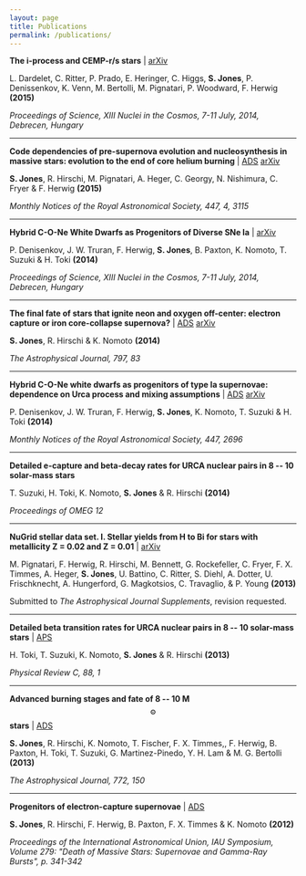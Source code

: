 ```yaml
---
layout: page
title: Publications
permalink: /publications/
---
```


__The i-process and CEMP-r/s stars__
| [arXiv](http://arxiv.org/abs/1505.05500)

L\. Dardelet, C. Ritter, P. Prado, E. Heringer, C. Higgs, __S. Jones__,
P\. Denissenkov, K. Venn, M. Bertolli, M. Pignatari, P. Woodward,
F\. Herwig __(2015)__

_Proceedings of Science, XIII Nuclei in the Cosmos, 7-11 July, 2014, Debrecen, Hungary_

---

__Code dependencies of pre-supernova evolution and nucleosynthesis in massive stars:
evolution to the end of core helium burning__
| [ADS](http://adsabs.harvard.edu/abs/2015MNRAS.447.3115J)
[arXiv](http://arxiv.org/abs/1412.6518)

__S. Jones__, R. Hirschi, M. Pignatari, A. Heger, C. Georgy, N. Nishimura,
C. Fryer & F. Herwig __(2015)__

_Monthly Notices of the Royal Astronomical Society, 447, 4, 3115_

---

__Hybrid C-O-Ne White Dwarfs as Progenitors of Diverse SNe Ia__
| [arXiv](http://arxiv.org/abs/1411.1471)

P\. Denisenkov, J. W. Truran, F. Herwig, __S. Jones__, B. Paxton, K. Nomoto, T. Suzuki & H. Toki __(2014)__

_Proceedings of Science, XIII Nuclei in the Cosmos, 7-11 July, 2014, Debrecen, Hungary_

---

__The final fate of stars that ignite neon and oxygen off-center:
electron capture or iron core-collapse supernova?__
| [ADS](http://adsabs.harvard.edu/abs/2014ApJ...797...83J)
[arXiv](http://arxiv.org/abs/1412.2878)

__S. Jones__, R. Hirschi & K. Nomoto __(2014)__

_The Astrophysical Journal, 797, 83_

---

__Hybrid C-O-Ne white dwarfs as progenitors of type Ia supernovae: dependence
on Urca process and mixing assumptions__ | [ADS](http://adsabs.harvard.edu/abs/2015MNRAS.447.2696D)
[arXiv](http://arxiv.org/abs/1407.0248)

P\. Denisenkov, J. W. Truran, F. Herwig, __S. Jones__, K. Nomoto, T. Suzuki & H. Toki __(2014)__

_Monthly Notices of the Royal Astronomical Society, 447, 2696_

---

__Detailed e-capture and beta-decay rates for URCA nuclear pairs in 8 -- 10 solar-mass stars__

T\. Suzuki, H. Toki, K. Nomoto, __S. Jones__ & R. Hirschi __(2014)__

_Proceedings of OMEG 12_

---

__NuGrid stellar data set. I. Stellar yields from H to Bi for stars with metallicity Z = 0.02 and Z = 0.01__
| [arXiv](http://arxiv.org/abs/1307.6961)

M\. Pignatari, F. Herwig, R. Hirschi, M. Bennett, G. Rockefeller, C. Fryer, F. X. Timmes, A. Heger, __S. Jones__, U. Battino, C. Ritter, S. Diehl, A. Dotter, U. Frischknecht, A. Hungerford, G. Magkotsios, C. Travaglio, & P. Young __(2013)__

Submitted to _The Astrophysical Journal Supplements_, revision requested.

---

__Detailed beta transition rates for URCA nuclear pairs in 8 -- 10 solar-mass stars__
| [APS](http://link.aps.org/doi/10.1103/PhysRevC.88.015806)

H\. Toki, T. Suzuki, K. Nomoto, __S. Jones__ & R. Hirschi __(2013)__

_Physical Review C, 88, 1_

---

__Advanced burning stages and fate of 8 -- 10 M$$_\odot$$ stars__
| [ADS](http://adsabs.harvard.edu/cgi-bin/bib_query?arXiv:1306.2030)

__S. Jones__, R. Hirschi, K. Nomoto, T. Fischer, F. X. Timmes,, F. Herwig, B. Paxton, H. Toki, T. Suzuki, G. Martinez-Pinedo, Y. H. Lam & M. G. Bertolli __(2013)__

_The Astrophysical Journal, 772, 150_

---

__Progenitors of electron-capture supernovae__
| [ADS](http://adsabs.harvard.edu/abs/2012IAUS..279..341J)

__S. Jones__, R. Hirschi, F. Herwig, B. Paxton, F. X. Timmes & K. Nomoto __(2012)__

_Proceedings of the International Astronomical Union, IAU Symposium, Volume 279: "Death of Massive Stars: Supernovae and Gamma-Ray Bursts", p. 341-342_
